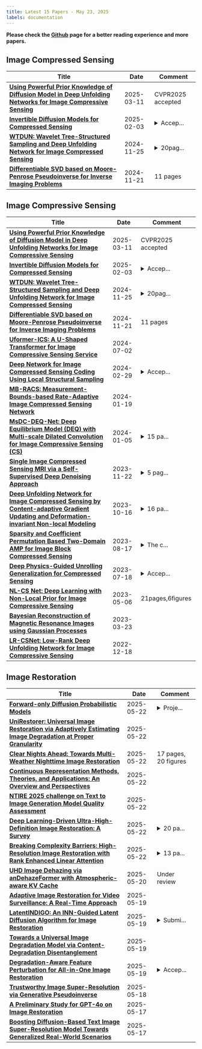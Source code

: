```yaml
---
title: Latest 15 Papers - May 23, 2025
labels: documentation
---
```

**Please check the [Github](https://github.com/zezhishao/MTS_Daily_ArXiv) page for a better reading experience and more papers.**

## Image Compressed Sensing
| **Title** | **Date** | **Comment** |
| --- | --- | --- |
| **[Using Powerful Prior Knowledge of Diffusion Model in Deep Unfolding Networks for Image Compressive Sensing](http://arxiv.org/abs/2503.08429v1)** | 2025-03-11 | CVPR2025 accepted |
| **[Invertible Diffusion Models for Compressed Sensing](http://arxiv.org/abs/2403.17006v2)** | 2025-02-03 | <details><summary>Accep...</summary><p>Accepted for publication in IEEE Transactions on Pattern Analysis and Machine Intelligence (TPAMI)</p></details> |
| **[WTDUN: Wavelet Tree-Structured Sampling and Deep Unfolding Network for Image Compressed Sensing](http://arxiv.org/abs/2411.16336v1)** | 2024-11-25 | <details><summary>20pag...</summary><p>20pages,Accepted by ACM Transactions on Multimedia Computing Communications and Applications (TOMM)</p></details> |
| **[Differentiable SVD based on Moore-Penrose Pseudoinverse for Inverse Imaging Problems](http://arxiv.org/abs/2411.14141v1)** | 2024-11-21 | 11 pages |

## Image Compressive Sensing
| **Title** | **Date** | **Comment** |
| --- | --- | --- |
| **[Using Powerful Prior Knowledge of Diffusion Model in Deep Unfolding Networks for Image Compressive Sensing](http://arxiv.org/abs/2503.08429v1)** | 2025-03-11 | CVPR2025 accepted |
| **[Invertible Diffusion Models for Compressed Sensing](http://arxiv.org/abs/2403.17006v2)** | 2025-02-03 | <details><summary>Accep...</summary><p>Accepted for publication in IEEE Transactions on Pattern Analysis and Machine Intelligence (TPAMI)</p></details> |
| **[WTDUN: Wavelet Tree-Structured Sampling and Deep Unfolding Network for Image Compressed Sensing](http://arxiv.org/abs/2411.16336v1)** | 2024-11-25 | <details><summary>20pag...</summary><p>20pages,Accepted by ACM Transactions on Multimedia Computing Communications and Applications (TOMM)</p></details> |
| **[Differentiable SVD based on Moore-Penrose Pseudoinverse for Inverse Imaging Problems](http://arxiv.org/abs/2411.14141v1)** | 2024-11-21 | 11 pages |
| **[Uformer-ICS: A U-Shaped Transformer for Image Compressive Sensing Service](http://arxiv.org/abs/2209.01763v2)** | 2024-07-02 |  |
| **[Deep Network for Image Compressed Sensing Coding Using Local Structural Sampling](http://arxiv.org/abs/2402.19111v1)** | 2024-02-29 | <details><summary>Accep...</summary><p>Accepted by ACM Transactions on Multimedia Computing Communications and Applications (TOMM)</p></details> |
| **[MB-RACS: Measurement-Bounds-based Rate-Adaptive Image Compressed Sensing Network](http://arxiv.org/abs/2402.16855v1)** | 2024-01-19 |  |
| **[MsDC-DEQ-Net: Deep Equilibrium Model (DEQ) with Multi-scale Dilated Convolution for Image Compressive Sensing (CS)](http://arxiv.org/abs/2401.02884v1)** | 2024-01-05 | <details><summary>15 pa...</summary><p>15 pages, 8 figures, open access journal paper</p></details> |
| **[Single Image Compressed Sensing MRI via a Self-Supervised Deep Denoising Approach](http://arxiv.org/abs/2311.13144v1)** | 2023-11-22 | <details><summary>5 pag...</summary><p>5 pages, 4 figures, 2 tables, conference</p></details> |
| **[Deep Unfolding Network for Image Compressed Sensing by Content-adaptive Gradient Updating and Deformation-invariant Non-local Modeling](http://arxiv.org/abs/2310.10033v1)** | 2023-10-16 | <details><summary>16 pa...</summary><p>16 pages, 13 figures. Accepted by IEEE Transactions on Multimedia (TMM)</p></details> |
| **[Sparsity and Coefficient Permutation Based Two-Domain AMP for Image Block Compressed Sensing](http://arxiv.org/abs/2305.12986v2)** | 2023-08-17 | <details><summary>The c...</summary><p>The content modification has been upgraded and corrected on a large scale, and request to withdraw this version</p></details> |
| **[Deep Physics-Guided Unrolling Generalization for Compressed Sensing](http://arxiv.org/abs/2307.08950v1)** | 2023-07-18 | <details><summary>Accep...</summary><p>Accepted by International Journal of Computer Vision (IJCV) 2023</p></details> |
| **[NL-CS Net: Deep Learning with Non-Local Prior for Image Compressive Sensing](http://arxiv.org/abs/2305.03899v1)** | 2023-05-06 | 21pages,6figures |
| **[Bayesian Reconstruction of Magnetic Resonance Images using Gaussian Processes](http://arxiv.org/abs/2303.13700v1)** | 2023-03-23 |  |
| **[LR-CSNet: Low-Rank Deep Unfolding Network for Image Compressive Sensing](http://arxiv.org/abs/2212.09088v1)** | 2022-12-18 |  |

## Image Restoration
| **Title** | **Date** | **Comment** |
| --- | --- | --- |
| **[Forward-only Diffusion Probabilistic Models](http://arxiv.org/abs/2505.16733v1)** | 2025-05-22 | <details><summary>Proje...</summary><p>Project page: https://algolzw.github.io/fod</p></details> |
| **[UniRestorer: Universal Image Restoration via Adaptively Estimating Image Degradation at Proper Granularity](http://arxiv.org/abs/2412.20157v3)** | 2025-05-22 |  |
| **[Clear Nights Ahead: Towards Multi-Weather Nighttime Image Restoration](http://arxiv.org/abs/2505.16479v1)** | 2025-05-22 | 17 pages, 20 figures |
| **[Continuous Representation Methods, Theories, and Applications: An Overview and Perspectives](http://arxiv.org/abs/2505.15222v2)** | 2025-05-22 |  |
| **[NTIRE 2025 challenge on Text to Image Generation Model Quality Assessment](http://arxiv.org/abs/2505.16314v1)** | 2025-05-22 |  |
| **[Deep Learning-Driven Ultra-High-Definition Image Restoration: A Survey](http://arxiv.org/abs/2505.16161v1)** | 2025-05-22 | <details><summary>20 pa...</summary><p>20 papers, 12 figures</p></details> |
| **[Breaking Complexity Barriers: High-Resolution Image Restoration with Rank Enhanced Linear Attention](http://arxiv.org/abs/2505.16157v1)** | 2025-05-22 | <details><summary>13 pa...</summary><p>13 pages, 7 figures, 12 tables</p></details> |
| **[UHD Image Dehazing via anDehazeFormer with Atmospheric-aware KV Cache](http://arxiv.org/abs/2505.14010v1)** | 2025-05-20 | Under review |
| **[Adaptive Image Restoration for Video Surveillance: A Real-Time Approach](http://arxiv.org/abs/2505.13130v1)** | 2025-05-19 |  |
| **[LatentINDIGO: An INN-Guided Latent Diffusion Algorithm for Image Restoration](http://arxiv.org/abs/2505.12935v1)** | 2025-05-19 | <details><summary>Submi...</summary><p>Submitted to IEEE Transactions on Image Processing (TIP)</p></details> |
| **[Towards a Universal Image Degradation Model via Content-Degradation Disentanglement](http://arxiv.org/abs/2505.12860v1)** | 2025-05-19 |  |
| **[Degradation-Aware Feature Perturbation for All-in-One Image Restoration](http://arxiv.org/abs/2505.12630v1)** | 2025-05-19 | <details><summary>Accep...</summary><p>Accepted to CVPR 2025. 8 pages, 7 figures</p></details> |
| **[Trustworthy Image Super-Resolution via Generative Pseudoinverse](http://arxiv.org/abs/2505.12375v1)** | 2025-05-18 |  |
| **[A Preliminary Study for GPT-4o on Image Restoration](http://arxiv.org/abs/2505.05621v2)** | 2025-05-17 |  |
| **[Boosting Diffusion-Based Text Image Super-Resolution Model Towards Generalized Real-World Scenarios](http://arxiv.org/abs/2503.07232v3)** | 2025-05-17 |  |

